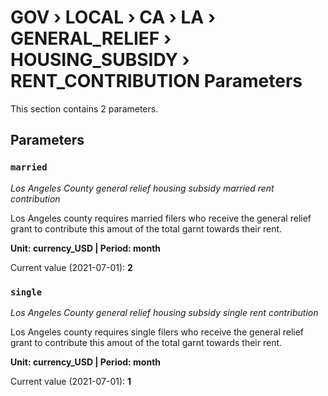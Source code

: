 # GOV › LOCAL › CA › LA › GENERAL_RELIEF › HOUSING_SUBSIDY › RENT_CONTRIBUTION Parameters

This section contains 2 parameters.

## Parameters

### `married`
*Los Angeles County general relief housing subsidy married rent contribution*

Los Angeles county requires married filers who receive the general relief grant to contribute this amout of the total garnt towards their rent.

**Unit: currency_USD | Period: month**

Current value (2021-07-01): **2**


### `single`
*Los Angeles County general relief housing subsidy single rent contribution*

Los Angeles county requires single filers who receive the general relief grant to contribute this amout of the total garnt towards their rent.

**Unit: currency_USD | Period: month**

Current value (2021-07-01): **1**

